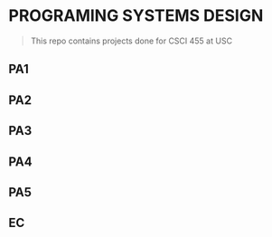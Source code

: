 # PROGRAMING SYSTEMS DESIGN 

> This repo contains projects done for CSCI 455 at USC 

## PA1 


## PA2 

## PA3 

## PA4 

## PA5 

## EC 